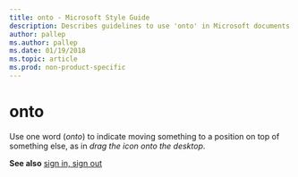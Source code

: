```yaml
---
title: onto - Microsoft Style Guide
description: Describes guidelines to use 'onto' in Microsoft documents and provides a link to commonly used terms.
author: pallep
ms.author: pallep
ms.date: 01/19/2018
ms.topic: article
ms.prod: non-product-specific
---
```


# onto

Use one word (*onto*) to indicate moving something to a position on top of something else, as in *drag the icon onto the desktop*.

**See also**  [sign in, sign out](~/a-z-word-list-term-collections/s/sign-in-sign-out.md)

